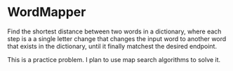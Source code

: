 # WordMapper
Find the shortest distance between two words in a dictionary, where each step is a a single letter change that changes the input word to another word that exists in the dictionary, until it finally matchest the desired endpoint.

This is a practice problem. I plan to use map search algorithms to solve it.
